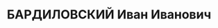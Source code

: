 ---
title: БАРДИЛОВСКИЙ Иван Иванович
description: 'Род. в 1898, Могилевская губ., обр.: среднее. Проживал: Красноярский
  кр., г. Ужур. Кладовщик в стройпоезде-6

  Арестован 23.09.1936. Обв. по ст.58—8, 10, 11 УК РСФСР. Приговор: ВК ВС СССР, 18.04.1937
  – ВМН. Расстрелян 21.04.1937, в г. Красноярске.

  Реабилитирован ВК ВС СССР 26.10.1957'
---